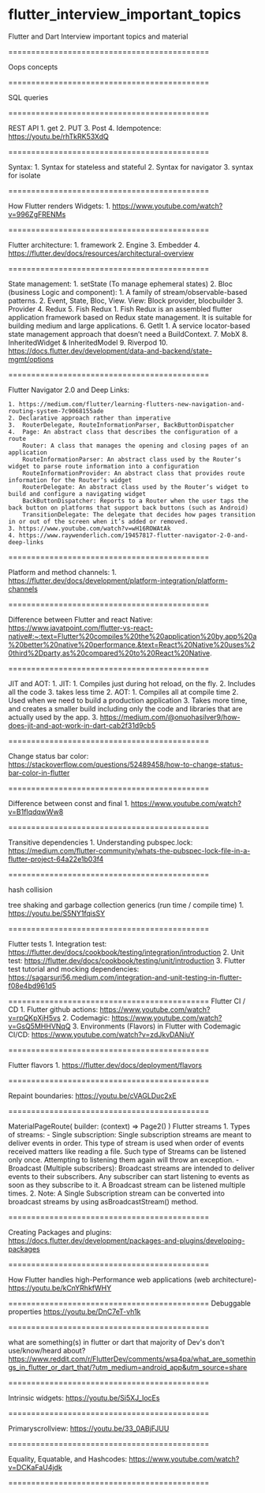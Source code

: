 # flutter_interview_important_topics
Flutter and Dart Interview important topics and material

============================================

Oops concepts

============================================

SQL queries

============================================

REST API
    1. get
    2. PUT
    3. Post
    4. Idempotence: https://youtu.be/rhTkRK53XdQ

============================================

Syntax:
    1. Syntax for stateless and stateful
    2. Syntax for navigator
    3. syntax for isolate

============================================

How Flutter renders Widgets:
    1. https://www.youtube.com/watch?v=996ZgFRENMs

============================================

Flutter architecture:
    1. framework
    2. Engine
    3. Embedder
    4. https://flutter.dev/docs/resources/architectural-overview

============================================

State management:
    1. setState (To manage ephemeral states)
    2. Bloc (business Logic and component):
        1. A family of stream/observable-based patterns.
        2. Event, State, Bloc, View. View: Block provider, blocbuilder
    3. Provider
    4. Redux
    5. Fish Redux
        1. Fish Redux is an assembled flutter application framework based on Redux state management. It is suitable for building medium and large applications.
    6. GetIt
        1. A service locator-based state management approach that doesn’t need a BuildContext.
    7. MobX
    8. InheritedWidget & InheritedModel
    9. Riverpod
    10. https://docs.flutter.dev/development/data-and-backend/state-mgmt/options

============================================

Flutter Navigator 2.0 and Deep Links:

    1. https://medium.com/flutter/learning-flutters-new-navigation-and-routing-system-7c9068155ade
    2. Declarative approach rather than imperative
    3.  RouterDelegate, RouteInformationParser, BackButtonDispatcher
    4.  Page: An abstract class that describes the configuration of a route
        Router: A class that manages the opening and closing pages of an application
        RouteInformationParser: An abstract class used by the Router‘s widget to parse route information into a configuration
        RouteInformationProvider: An abstract class that provides route information for the Router‘s widget
        RouterDelegate: An abstract class used by the Router‘s widget to build and configure a navigating widget
        BackButtonDispatcher: Reports to a Router when the user taps the back button on platforms that support back buttons (such as Android)
        TransitionDelegate: The delegate that decides how pages transition in or out of the screen when it’s added or removed.
    3. https://www.youtube.com/watch?v=wH16ROWAtAk
    4. https://www.raywenderlich.com/19457817-flutter-navigator-2-0-and-deep-links

============================================

Platform and method channels:
    1. https://flutter.dev/docs/development/platform-integration/platform-channels

============================================

Difference between Flutter and react Native: https://www.javatpoint.com/flutter-vs-react-native#:~:text=Flutter%20compiles%20the%20application%20by,app%20a%20better%20native%20performance.&text=React%20Native%20uses%20third%2Dparty,as%20compared%20to%20React%20Native.

============================================

JIT and AOT:
    1. JIT:
        1. Compiles just during hot reload, on the fly.
        2. Includes all the code
        3. takes less time
    2. AOT:
        1. Compiles all at compile time
        2. Used when we need to build a production application
        3. Takes more time, and creates a smaller build including only the code and libraries that are actually used by the app.
    3. https://medium.com/@onuohasilver9/how-does-jit-and-aot-work-in-dart-cab2f31d9cb5


============================================

Change status bar color: https://stackoverflow.com/questions/52489458/how-to-change-status-bar-color-in-flutter

============================================

Difference between const and final
    1. https://www.youtube.com/watch?v=B1fIqdqwWw8

============================================

Transitive dependencies
    1. Understanding pubspec.lock: https://medium.com/flutter-community/whats-the-pubspec-lock-file-in-a-flutter-project-64a22e1b03f4

============================================

hash collision

tree shaking and garbage collection
generics (run time / compile time)
    1. https://youtu.be/S5NY1fqisSY

============================================

Flutter tests
    1. Integration test: https://flutter.dev/docs/cookbook/testing/integration/introduction
    2. Unit test: https://flutter.dev/docs/cookbook/testing/unit/introduction
    3. Flutter test tutorial and mocking dependencies: https://sagarsuri56.medium.com/integration-and-unit-testing-in-flutter-f08e4bd961d5

============================================
Flutter CI / CD
    1. Flutter github actions: https://www.youtube.com/watch?v=rpQKpXjH5vs
    2. Codemagic: https://www.youtube.com/watch?v=GsQ5MHHVNqQ
    3. Environments (Flavors) in Flutter with Codemagic CI/CD: https://www.youtube.com/watch?v=zdJkvDANiuY

============================================

Flutter flavors
    1. https://flutter.dev/docs/deployment/flavors

============================================

Repaint boundaries: https://youtu.be/cVAGLDuc2xE

============================================

MaterialPageRoute(
        builder: (context) => Page2()
      )
Flutter streams
    1. Types of streams:
        - Single subscription: Single subscription streams are meant to deliver events in order. This type of stream is used when order of events received matters like reading a file. Such type of Streams can be listened only once. Attempting to listening them again will throw an exception.
        - Broadcast (Multiple subscribers): Broadcast streams are intended to deliver events to their subscribers. Any subscriber can start listening to events as soon as they subscribe to it. A Broadcast stream can be listened multiple times.
    2. Note: A Single Subscription stream can be converted into broadcast streams by using asBroadcastStream() method.

============================================

Creating Packages and plugins: https://docs.flutter.dev/development/packages-and-plugins/developing-packages

============================================

How Flutter handles high-Performance web applications (web architecture)- https://youtu.be/kCnYRhkfWHY

============================================
Debuggable properties
https://youtu.be/DnC7eT-vh1k

============================================

what are something(s) in flutter or dart that majority of Dev's don't use/know/heard about? https://www.reddit.com/r/FlutterDev/comments/wsa4pa/what_are_somethings_in_flutter_or_dart_that/?utm_medium=android_app&utm_source=share

============================================

Intrinsic widgets: https://youtu.be/Si5XJ_IocEs

============================================

Primaryscrollview: https://youtu.be/33_0ABjFJUU

============================================

Equality, Equatable, and Hashcodes: https://www.youtube.com/watch?v=DCKaFaU4jdk

============================================
